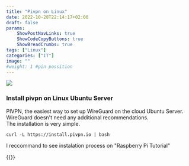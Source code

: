```yaml
---
title: "Pivpn on Linux"
date: 2022-10-28T22:14:17+02:00
draft: false
params:
    ShowPostNavLinks: true
    ShowCodeCopyButtons: true
    ShowBreadCrumbs: true
tags: ["Linux"]
categories: ["IT"]
image: ""
#weight: 1 #pin possition
---
```

![](/img/zwsem.jpg?classes=float-left,shadow)
### Install pivpn on Linux Ubuntu Server
PIVPN, the easiest way to set up WireGuard on the cloud Ubuntu Server.  
WireGuard doesn't need any additional recommendations.   
The installation is very simple.  
```cli 
curl -L https://install.pivpn.io | bash
```
I reccommand to see instalation process on "Raspberry Pi Tutorial"

{{<youtube kLmbgJe1rEU>}}
